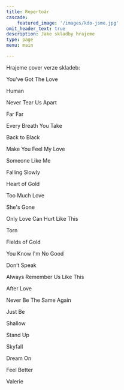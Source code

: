 ```yaml
---
title: Repertoár
cascade:
    featured_image: '/images/kdo-jsme.jpg'
omit_header_text: true
description: Jake skladby hrajeme
type: page
menu: main

---
```


Hrajeme cover verze skladeb:

You've Got The Love

Human

Never Tear Us Apart

Far Far

Every Breath You Take

Back to Black

Make You Feel My Love

Someone Like Me 

Falling Slowly

Heart of Gold

Too Much Love

She's Gone

Only Love Can Hurt Like This

Torn

Fields of Gold

You Know I'm No Good

Don’t Speak

Always Remember Us Like This

After Love

Never Be The Same Again

Just Be

Shallow

Stand Up

Skyfall

Dream On

Feel Better

Valerie